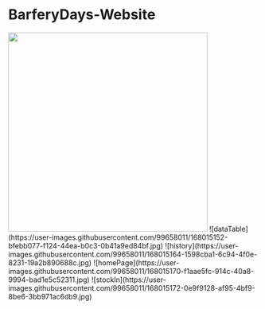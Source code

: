 ﻿# BarferyDays-Website
 
 <img src="https://user-images.githubusercontent.com/99658011/168015170-f1aae5fc-914c-40a8-9994-bad1e5c52311.jpg" width='400' />
![dataTable](https://user-images.githubusercontent.com/99658011/168015152-bfebb077-f124-44ea-b0c3-0b41a9ed84bf.jpg)
![history](https://user-images.githubusercontent.com/99658011/168015164-1598cba1-6c94-4f0e-8231-19a2b890688c.jpg)
![homePage](https://user-images.githubusercontent.com/99658011/168015170-f1aae5fc-914c-40a8-9994-bad1e5c52311.jpg)
![stockIn](https://user-images.githubusercontent.com/99658011/168015172-0e9f9128-af95-4bf9-8be6-3bb971ac6db9.jpg)
